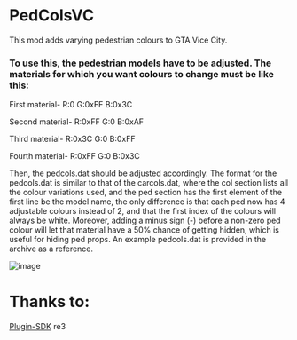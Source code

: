 # PedColsVC
This mod adds varying pedestrian colours to GTA Vice City.
 
 
### To use this, the pedestrian models have to be adjusted. The materials for which you want colours to change must be like this:



First material- R:0 G:0xFF B:0x3C

Second material- R:0xFF G:0 B:0xAF

Third material- R:0x3C G:0 B:0xFF

Fourth material- R:0xFF G:0 B:0x3C


Then, the pedcols.dat should be adjusted accordingly. The format for the pedcols.dat is similar to that of the carcols.dat, where the col section lists all the colour variations used, and the ped section has the first element of the first line be the model name, the only difference is that each ped now has 4 adjustable colours instead of 2, and that the first index of the colours will always be white. Moreover, adding a minus sign (-) before a non-zero ped colour will let that material have a 50% chance of getting hidden, which is useful for hiding ped props. An example pedcols.dat is provided in the archive as a reference.

![image](https://github.com/user-attachments/assets/9b1c3808-858c-47a1-bdad-8053efeff9b1)

# Thanks to:
<a href="https://github.com/DK22Pac/plugin-sdk">Plugin-SDK</a>
re3

